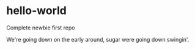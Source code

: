 # hello-world
Complete newbie first repo

We're going down on the early around, sugar were going down swingin'.

